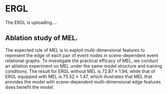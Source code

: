 # ERGL

The ERGL is uploading....



## Ablation study of MEL.

The expected role of MEL is to exploit multi-dimensional features to represent the edge of each pair of event nodes in scene-dependent event relational graphs.
To investigate the practical efficacy of MEL, we conduct an ablation experiment on MEL under the same model structure and training conditions.
The result for ERGL without MEL is 72.87 $\pm$ 1.94, while that of ERGL equipped with MEL is 75.52 $\pm$ 1.47, which illustrates that MEL that provides the model with scene-dependent multi-dimensional edge features does benefit the model.
